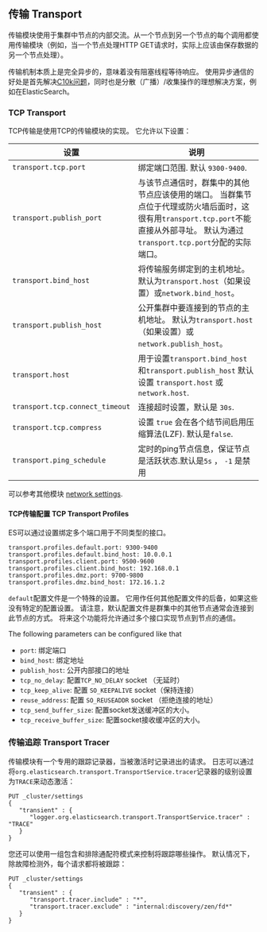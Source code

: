 ## 传输 Transport

传输模块使用于集群中节点的内部交流。从一个节点到另一个节点的每个调用都使用传输模块（例如，当一个节点处理HTTP GET请求时，实际上应该由保存数据的另一个节点处理）。

传输机制本质上是完全异步的，意味着没有阻塞线程等待响应。 使用异步通信的好处是首先解决[C10k问题](http://en.wikipedia.org/wiki/C10k_problem)，同时也是分散（广播）/收集操作的理想解决方案，例如在ElasticSearch。

### TCP Transport

TCP传输是使用TCP的传输模块的实现。 它允许以下设置：

设置 | 说明  
---|---    
`transport.tcp.port`| 绑定端口范围. 默认 `9300-9400`.    
`transport.publish_port`| 与该节点通信时，群集中的其他节点应该使用的端口。 当群集节点位于代理或防火墙后面时，这很有用`transport.tcp.port`不能直接从外部寻址。 默认为通过`transport.tcp.port`分配的实际端口。
`transport.bind_host`| 将传输服务绑定到的主机地址。 默认为`transport.host`（如果设置）或`network.bind_host`。    
`transport.publish_host`|公开集群中要连接到的节点的主机地址。 默认为`transport.host`（如果设置）或`network.publish_host`。
`transport.host`| 用于设置`transport.bind_host` 和`transport.publish_host` 默认设置 `transport.host` 或 `network.host`.    
`transport.tcp.connect_timeout`| 连接超时设置，默认是 `30s`.    
`transport.tcp.compress`| 设置 `true` 会在各个结节间启用压缩算法(LZF). 默认是`false`.    
`transport.ping_schedule`| 定时的ping节点信息，保证节点是活跃状态.默认是`5s` ， `-1` 是禁用 
  
可以参考其他模块 [network settings](modules-network.html).

#### TCP传输配置 TCP Transport Profiles

ES可以通过设置绑定多个端口用于不同类型的接口。
    
    transport.profiles.default.port: 9300-9400
    transport.profiles.default.bind_host: 10.0.0.1
    transport.profiles.client.port: 9500-9600
    transport.profiles.client.bind_host: 192.168.0.1
    transport.profiles.dmz.port: 9700-9800
    transport.profiles.dmz.bind_host: 172.16.1.2

`default`配置文件是一个特殊的设置。 它用作任何其他配置文件的后备，如果这些没有特定的配置设置。 请注意，默认配置文件是群集中的其他节点通常会连接到此节点的方式。 将来这个功能将允许通过多个接口实现节点到节点的通信。

The following parameters can be configured like that

  * `port`: 绑定端口
  * `bind_host`: 绑定地址
  * `publish_host`: 公开内部接口的地址
  * `tcp_no_delay`: 配置`TCP_NO_DELAY` socket （无延时）
  * `tcp_keep_alive`: 配置 `SO_KEEPALIVE` socket（保持连接） 
  * `reuse_address`: 配置 `SO_REUSEADDR` socket （拒绝连接的地址） 
  * `tcp_send_buffer_size`: 配置socket发送缓冲区的大小。 
  * `tcp_receive_buffer_size`: 配置socket接收缓冲区的大小。



### 传输追踪 Transport Tracer

传输模块有一个专用的跟踪记录器，当被激活时记录进出的请求。 日志可以通过将`org.elasticsearch.transport.TransportService.tracer`记录器的级别设置为`TRACE`来动态激活：

    PUT _cluster/settings
    {
       "transient" : {
          "logger.org.elasticsearch.transport.TransportService.tracer" : "TRACE"
       }
    }

您还可以使用一组包含和排除通配符模式来控制将跟踪哪些操作。 默认情况下，除故障检测外，每个请求都将被跟踪：
    
    PUT _cluster/settings
    {
       "transient" : {
          "transport.tracer.include" : "*",
          "transport.tracer.exclude" : "internal:discovery/zen/fd*"
       }
    }
